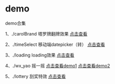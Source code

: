# demo
demo合集 

1、./carolBrand 塔罗牌翻牌效果 [点击查看](https://htmlpreview.github.io/?https://github.com/rainysir/demo/blob/master/carolBrand/index.html)

2、./timeSelect 移动端datepicker（转） [点击查看](https://htmlpreview.github.io/?https://github.com/rainysir/demo/blob/master/timeSelect/index.html)

3、./loading loading效果 [点击查看](https://htmlpreview.github.io/?https://github.com/rainysir/demo/blob/master/loading/index.html)

4、./wx_yao 摇一摇 [点击查看demo1](https://htmlpreview.github.io/?https://github.com/rainysir/demo/blob/master/wx_yao/demo_01/index.html)
                  [点击查看demo2](https://htmlpreview.github.io/?https://github.com/rainysir/demo/blob/master/wx_yao/demo_02/index.html)
                  
5、./lottery 刮奖特效 [点击查看](https://htmlpreview.github.io/?https://github.com/rainysir/demo/blob/master/lottery/index.html)

